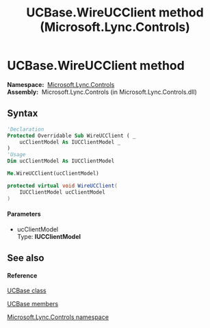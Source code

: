 ﻿---
title: UCBase.WireUCClient method  (Microsoft.Lync.Controls)
TOCTitle: 'WireUCClient method '
ms:assetid: M:Microsoft.Lync.Controls.UCBase.WireUCClient(Microsoft.Lync.Controls.Internal.Model.IUCClientModel)_DI_3_UC_OCS14MrefLyncWPF
ms:mtpsurl: https://msdn.microsoft.com/en-us/library/microsoft.lync.controls.ucbase.wireucclient(v=office.15)
ms:contentKeyID: 48602051
ms.date: 07/28/2014
mtps_version: v=office.15
f1_keywords:
- Microsoft.Lync.Controls.UCBase.WireUCClient
dev_langs:
- CSharp
- JScript
- VB
- other
---

# UCBase.WireUCClient method

**Namespace:**  [Microsoft.Lync.Controls](microsoft-lync-controls-namespace_1.md)  
**Assembly:**  Microsoft.Lync.Controls (in Microsoft.Lync.Controls.dll)

## Syntax

``` vb
'Declaration
Protected Overridable Sub WireUCClient ( _
    ucClientModel As IUCClientModel _
)
'Usage
Dim ucClientModel As IUCClientModel

Me.WireUCClient(ucClientModel)
```

``` csharp
protected virtual void WireUCClient(
    IUCClientModel ucClientModel
)
```

#### Parameters

  - ucClientModel  
    Type: **IUCClientModel**  

## See also

#### Reference

[UCBase class](ucbase-class-microsoft-lync-controls_1.md)

[UCBase members](ucbase-members-microsoft-lync-controls_1.md)

[Microsoft.Lync.Controls namespace](microsoft-lync-controls-namespace_1.md)

